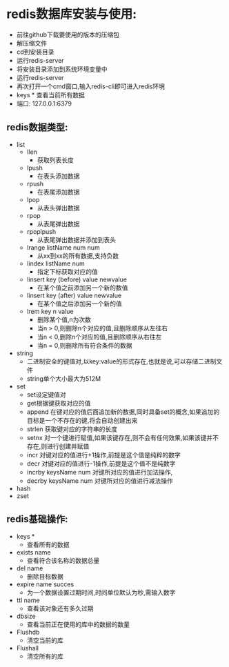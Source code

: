# redis数据库安装与使用:

- 前往github下载要使用的版本的压缩包
- 解压缩文件
- cd到安装目录
- 运行redis-server
- 将安装目录添加到系统环境变量中
- 运行redis-server
- 再次打开一个cmd窗口,输入redis-cli即可进入redis环境
- keys *   查看当前所有数据
- 端口: 127.0.0.1:6379

## redis数据类型:

- list
  - llen
    - 获取列表长度
  - lpush
    - 在表头添加数据
  - rpush
    - 在表尾添加数据
  - lpop 
    - 从表头弹出数据
  - rpop
    - 从表尾弹出数据
  - rpoplpush
    - 从表尾弹出数据并添加到表头
  - lrange listName num num  
    - 从xx到xx的所有数据,支持负数
  - lindex listName num
    - 指定下标获取对应的值
  - linsert key    (before) value newvalue
    - 在某个值之前添加另一个新的数值
  - linsert key    (after) value newvalue
    - 在某个值之后添加另一个新的值
  - lrem key  n  value 
    - 删除某个值,n为次数
    - 当n > 0,则删除n个对应的值,且删除顺序从左往右
    - 当n < 0,删除n个对应的值,且删除顺序从右往左
    - 当n = 0,则删除所有符合条件的数据
- string
  - 二进制安全的键值对,以key:value的形式存在,也就是说,可以存储二进制文件
  - string单个大小最大为512M
- set
  - set设定键值对
  - get根据键获取对应的值
  - append 在键对应的值后面追加新的数据,同时具备set的概念,如果追加的目标是一个不存在的键,将会自动创建出来
  - strlen 获取键对应的字符串的长度
  - setnx 对一个键进行赋值,如果该键存在,则不会有任何效果,如果该键并不存在,则进行创建并赋值
  - incr 对键对应的值进行+1操作,前提是这个值是纯粹的数字
  - decr 对键对应的值进行-1操作,前提是这个值不是纯数字
  - incrby keysName num 对键所对应的值进行加法操作,
  - decrby  keysName num 对键所对应的值进行减法操作
- hash
- zset

## redis基础操作:

- keys * 
  - 查看所有的数据
- exists name
  - 查看符合该名称的数据总量
- del name
  - 删除目标数据
- expire name succes
  - 为一个数据设置过期时间,时间单位默认为秒,需输入数字
- ttl name
  - 查看该对象还有多久过期
- dbsize
  - 查看当前正在使用的库中的数据的数量
- Flushdb
  - 清空当前的库
- Flushall
  - 清空所有的库
